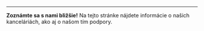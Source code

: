 

---

**Zoznámte sa s nami bližšie!** Na tejto stránke nájdete informácie o našich kanceláriách, ako aj o našom tím podpory.